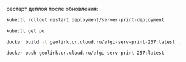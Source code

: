 рестарт деплоя после обновления:

```sh
kubectl rollout restart deployment/server-print-deployment
```
```sh
kubectl get po
```
```sh
docker build -t geolirk.cr.cloud.ru/efgi-serv-print-257:latest .
```
```sh
docker push geolirk.cr.cloud.ru/efgi-serv-print-257:latest
```